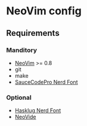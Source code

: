 # NeoVim config

## Requirements

### Manditory

+ [NeoVim](https://github.com/neovim/neovim) >= 0.8
+ git
+ make
+ [SauceCodePro Nerd Font](https://github.com/ryanoasis/nerd-fonts/blob/master/patched-fonts/SourceCodePro/Regular/complete/Sauce%20Code%20Pro%20Nerd%20Font%20Complete.ttf)

### Optional

+ [Hasklug Nerd Font](https://github.com/ryanoasis/nerd-fonts/raw/master/patched-fonts/Hasklig/Regular/complete/Hasklug%20Nerd%20Font%20Complete%20Mono.otf)
+ [NeoVide](https://github.com/neovide/neovide)
